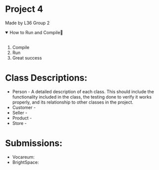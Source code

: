 # Project 4
Made by L36 Group 2
  <br>
<details open>
<summary>How to Run and Compile🚀</summary>
  <br>
<ol>
  <li>Compile</li>
  <li>Run</li>
  <li>Great success</li>
</ol>

</details>
  
# Class Descriptions:
- Person - A detailed description of each class. This should include the functionality included in the class, the testing done to verify it works properly, and its relationship to other classes in the project.
- Customer -
- Seller -
- Product -
- Store -
# Submissions:
- Vocareum:
- BrightSpace:
